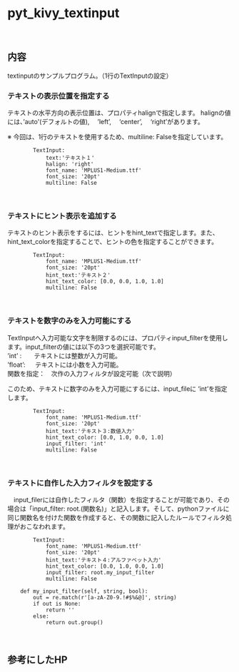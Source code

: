 # pyt_kivy_textinput

<br>

## 内容

textinputのサンプルプログラム。（1行のTextInputの設定）

### テキストの表示位置を指定する

テキストの水平方向の表示位置は、プロパティhalignで指定します。
halignの値には、’auto'(デフォルトの値), 　’left’,　 ‘center’,　 ‘right’があります。  

※ 今回は、1行のテキストを使用するため、multiline: Falseを指定しています。

```
        TextInput:
            text:'テキスト１'
            halign: 'right'
            font_name: 'MPLUS1-Medium.ttf'
            font_size: '20pt'
            multiline: False
```

<br>

### テキストにヒント表示を追加する

テキストのヒント表示をするには、ヒントをhint_textで指定します。また、hint_text_colorを指定することで、ヒントの色を指定することができます。

```
        TextInput:
            font_name: 'MPLUS1-Medium.ttf'
            font_size: '20pt'
            hint_text:'テキスト２'
            hint_text_color: [0.0, 0.0, 1.0, 1.0]
            multiline: False
```

<br>

### テキストを数字のみを入力可能にする

TextInputへ入力可能な文字を制限するのには、プロパティinput_filterを使用します。input_filterの値には以下の3つを選択可能です。  
’int’ :　　テキストには整数が入力可能。  
’float’: 　 テキストには小数を入力可能。  
関数を指定：　次作の入力フィルタが設定可能（次で説明）

このため、テキストに数字のみを入力可能にするには、input_fileに ‘int’を指定します。

```
        TextInput:
            font_name: 'MPLUS1-Medium.ttf'
            font_size: '20pt'
            hint_text:'テキスト３:数値入力'
            hint_text_color: [0.0, 1.0, 0.0, 1.0]
            input_filter: 'int'
            multiline: False
```

<br>

### テキストに自作した入力フィルタを設定する

　input_filerには自作したフィルタ（関数）を指定することが可能であり、その場合は「input_filter: root.(関数名)」と記入します。そして、pythonファイルに同じ関数名を付けた関数を作成すると、その関数に記入したルールでフィルタ処理がおこなわれます。

```
        TextInput:
            font_name: 'MPLUS1-Medium.ttf'
            font_size: '20pt'
            hint_text:'テキスト４:アルファベット入力'
            hint_text_color: [0.0, 1.0, 0.0, 1.0]
            input_filter: root.my_input_filter
            multiline: False
```

```
    def my_input_filter(self, string, bool):
        out = re.match(r'[a-zA-Z0-9.!#$%&@]', string)
        if out is None:
            return ''
        else:
            return out.group()
```

<br>

## 参考にしたHP
